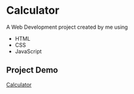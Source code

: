 # Calculator

A Web Development project created by me using

* HTML
* CSS
* JavaScript

## Project Demo
[Calculator](https://shennyj.github.io/calculator/)